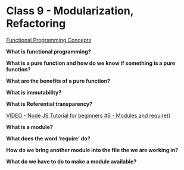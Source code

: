 # Class 9 - Modularization, Refactoring

[Functional Programming Concepts](https://medium.com/the-renaissance-developer/concepts-of-functional-programming-in-javascript-6bc84220d2aa)

**What is functional programming?**

**What is a pure function and how do we know if something is a pure function?**

**What are the benefits of a pure function?**

**What is immutability?**

**What is Referential transparency?**

[VIDEO - Node JS Tutorial for beginners #6 - Modules and require()](https://www.youtube.com/watch?v=xHLd36QoS4k)

**What is a module?**

**What does the word ‘require’ do?**

**How do we bring another module into the file the we are working in?**

**What do we have to do to make a module available?**